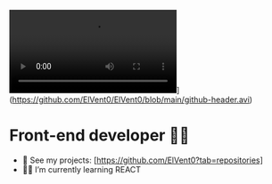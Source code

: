 <!-- ![ElVent0](https://github.com/ElVent0/ElVent0/blob/main/github-header.gif) -->

![Watch the video](https://github.com/ElVent0/ElVent0/blob/main/github-header.avi)](https://github.com/ElVent0/ElVent0/blob/main/github-header.avi)

# Front-end developer 🐱‍💻

- 📁 See my projects: [https://github.com/ElVent0?tab=repositories]
- 👨‍💻 I’m currently learning REACT
